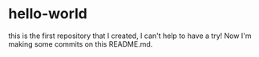 # hello-world
this is the first repository that I created, I can't help to have a try!
Now I'm making some commits on this README.md.
